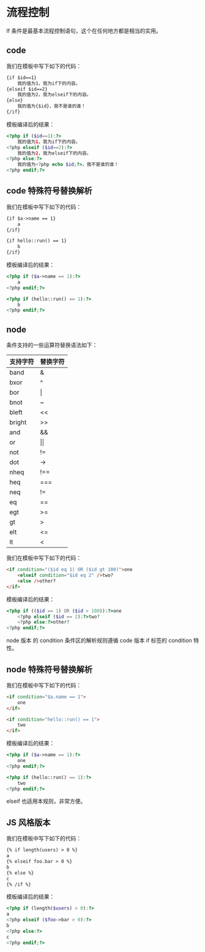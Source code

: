 # 流程控制

If 条件是最基本流程控制语句，这个在任何地方都是相当的实用。

## code

我们在模板中写下如下的代码：

``` html
{if $id==1}   
    我的值为1，我为if下的内容。   
{elseif $id==2}   
    我的值为2，我为elseif下的内容。   
{else}   
    我的值为{$id}，我不是谁的谁！   
{/if}
```

模板编译后的结果：

``` php
<?php if ($id==1):?>
    我的值为1，我为if下的内容。
<?php elseif ($id==2):?>
    我的值为2，我为elseif下的内容。
<?php else:?>
    我的值为<?php echo $id;?>，我不是谁的谁！
<?php endif;?>
```

## code 特殊符号替换解析

我们在模板中写下如下的代码：

``` html
{if $a->name == 1}
    a
{/if}

{if hello::run() == 1}
    b
{/if}
```

模板编译后的结果：

``` php
<?php if ($a->name == 1):?>
    a
<?php endif;?>

<?php if (hello::run() == 1):?>
    b
<?php endif;?>
```

## node

条件支持的一些运算符替换语法如下：

|支持字符|替换字符|
|:-|:-|
|band|&|
|bxor|^|
|bor|&#x7C;|
|bnot|~|
|bleft|<<|
|bright|>>|
|and|&&|
|or|&#x7C;&#x7C;|
|not|!=|
|dot|->|
|nheq|!==|
|heq|===|
|neq|!=|
|eq|==|
|egt|>=|
|gt|>|
|elt|<=|
|lt|<|

我们在模板中写下如下的代码：

``` html
<if condition="($id eq 1) OR ($id gt 100)">one
    <elseif condition="$id eq 2" />two?
    <else />other?
</if>
```

模板编译后的结果：

``` php
<?php if (($id == 1) OR ($id > 100)):?>one
    <?php elseif ($id == 2):?>two?
    <?php else:?>other?
<?php endif;?>
```

<p class="tip">node 版本 的 condition 条件区的解析规则遵循 code 版本 if 标签的 condition 特性。</p>

## node 特殊符号替换解析

我们在模板中写下如下的代码：

``` html
<if condition="$a.name == 1">
    one
</if>

<if condition="hello::run() == 1">
    two
</if>
```

模板编译后的结果：

``` php
<?php if ($a->name == 1):?>
    one
<?php endif;?>

<?php if (hello::run() == 1):?>
    two
<?php endif;?>
```

<p class="tip">elseif 也适用本规则，非常方便。</p>

## JS 风格版本

我们在模板中写下如下的代码：

``` html
{% if length(users) > 0 %}
a
{% elseif foo.bar > 0 %}
b
{% else %}
c
{% /if %}
```

模板编译后的结果：

``` php
<?php if (length($users) > 0):?>
a
<?php elseif ($foo->bar > 0):?>
b
<?php else:?>
c
<?php endif;?>
```
